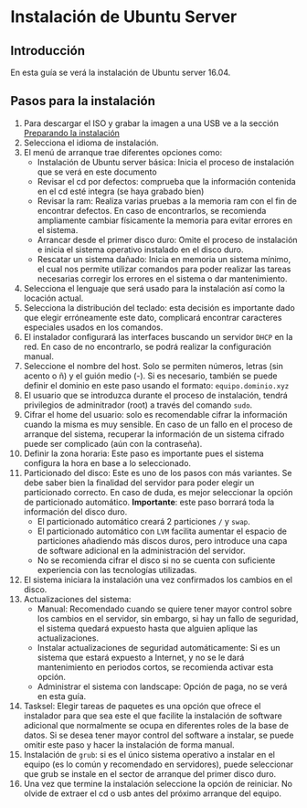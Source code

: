 # Instalación de Ubuntu Server

## Introducción

En esta guía se verá la instalación de Ubuntu server 16.04.

## Pasos para la instalación

1. Para descargar el ISO y grabar la imagen a una USB ve a la sección [Preparando la instalación](/cursoLinux/2_Preparando_la_instalación)
2. Selecciona el idioma de instalación.
3. El menú de arranque trae diferentes opciones como:
	* Instalación de Ubuntu server básica: Inicia el proceso de instalación que se verá en este documento
	* Revisar el cd por defectos: comprueba que la información contenida en el cd esté integra (se haya grabado bien)
	* Revisar la ram: Realiza varias pruebas a la memoria ram con el fin de encontrar defectos. En caso de encontrarlos, se recomienda ampliamente cambiar físicamente la memoria para evitar errores en el sistema.
	* Arrancar desde el primer disco duro: Omite el proceso de instalación e inicia el sistema operativo instalado en el disco duro.
	* Rescatar un sistema dañado: Inicia en memoria un sistema mínimo, el cual nos permite utilizar comandos para poder realizar las tareas necesarias corregir los errores en el sistema o dar mantenimiento.
4. Selecciona el lenguaje que será usado para la instalación así como la locación actual.
5. Selecciona la distribución del teclado: esta decisión es importante dado que elegir erróneamente este dato, complicará encontrar caracteres especiales usados en los comandos.
6. El instalador configurará las interfaces buscando un servidor `DHCP` en la red. En caso de no encontrarlo, se podrá realizar la configuración manual.
7. Seleccione el nombre del host. Solo se permiten números, letras (sin acento o ñ) y el guión medio (-). Si es necesario, también se puede definir el dominio en este paso usando el formato: `equipo.dominio.xyz`
8. El usuario que se introduzca durante el proceso de instalación, tendrá privilegios de adminitrador (root) a través del comando `sudo`.
9. Cifrar el home del usuario: solo es recomendable cifrar la información cuando la misma es muy sensible. En caso de un fallo en el proceso de arranque del sistema, recuperar la información de un sistema cifrado puede ser complicado (aún con la contraseña).
10. Definir la zona horaria: Este paso es importante pues el sistema configura la hora en base a lo seleccionado.
11. Particionado del disco: Este es uno de los pasos con más variantes. Se debe saber bien la finalidad del servidor para poder elegir un particionado correcto. En caso de duda, es mejor seleccionar la opción de particionado automático. **Importante**: este paso borrará toda la información del disco duro.
	* El particionado automático creará 2 particiones `/` y `swap`.
	* El particionado automático con `LVM` facilita aumentar el espacio de particiones añadiendo más discos duros, pero introduce una capa de software adicional en la administración del servidor.
	* No se recomienda cifrar el disco si no se cuenta con suficiente experiencia con las tecnologías utilizadas.
12. El sistema iniciara la instalación una vez confirmados los cambios en el disco.
13. Actualizaciones del sistema:
	* Manual: Recomendado cuando se quiere tener mayor control sobre los cambios en el servidor, sin embargo, si hay un fallo de seguridad, el sistema quedará expuesto hasta que alguien aplique las actualizaciones.
	* Instalar actualizaciones de seguridad automáticamente: Si es un sistema que estará expuesto a Internet, y no se le dará mantenimiento en periodos cortos, se recomienda activar esta opción.
	* Administrar el sistema con landscape: Opción de paga, no se verá en esta guía.
14. Tasksel: Elegir tareas de paquetes es una opción que ofrece el instalador para que sea este el que facilite la instalación de software adicional que normalmente se ocupa en diferentes roles de la base de datos. Si se desea tener mayor control del software a instalar, se puede omitir este paso y hacer la instalación de forma manual.
15. Instalación de `grub`: si es el único sistema operativo a instalar en el equipo (es lo común y recomendado en servidores), puede seleccionar que grub se instale en el sector de arranque del primer disco duro.
16. Una vez que termine la instalación seleccione la opción de reiniciar. No olvide de extraer el cd o usb antes del próximo arranque del equipo.